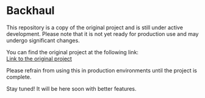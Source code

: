 # Backhaul


This repository is a copy of the original project and is still under active development. Please note that it is not yet ready for production use and may undergo significant changes.

You can find the original project at the following link:  
[Link to the original project](https://github.com/Musixal/Backhaul)

Please refrain from using this in production environments until the project is complete.

Stay tuned! It will be here soon with better features.
